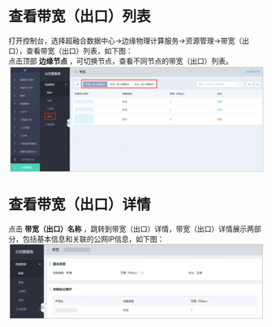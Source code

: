 # 查看带宽（出口）列表

打开控制台，选择超融合数据中心->边缘物理计算服务->资源管理->带宽（出口），查看带宽（出口）列表，如下图：</br>
点击顶部 **边缘节点** ，可切换节点，查看不同节点的带宽（出口）列表。
![带宽列表查看连接](https://github.com/jdcloudcom/cn/blob/cn-Cloud-Cabinet-Service/image/Hyper-Converged-IDC/Cloud-Cabinet-Service/CCS004.png)

# 查看带宽（出口）详情
点击 **带宽（出口）名称** ，跳转到带宽（出口）详情，带宽（出口）详情展示两部分，包括基本信息和关联的公网IP信息，如下图：</br>
![带宽详情查看连接](https://github.com/jdcloudcom/cn/blob/cn-Cloud-Cabinet-Service/image/Hyper-Converged-IDC/Cloud-Cabinet-Service/CCS005.png)
